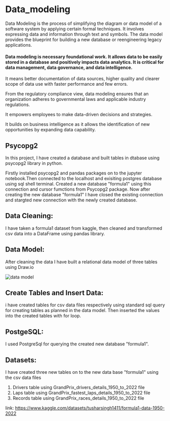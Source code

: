 # Data_modeling 

Data Modeling  is the process of simplifying the diagram or data model of a software system by applying certain formal techniques. It involves expressing data and information through text and symbols. The data model provides the blueprint for building a new database or reengineering legacy applications.
#### Data modeling is necessary foundational work. It allows data to be easily stored in a database and positively impacts data analytics. It is critical for data management, data governance, and data intelligence. 

It means better documentation of data sources, higher quality and clearer scope of data use with faster performance and few errors.

From the regulatory compliance view, data modeling ensures that an organization adheres to governmental laws and applicable industry regulations.

It empowers employees to make data-driven decisions and strategies.

It builds on business intelligence as it allows the identification of new opportunities by expanding data capability.

## Psycopg2

In this project, I have created a database and built tables in dtabase using psycopg2 library in python.

Firstly installed psycopg2 and pandas packages on to the jupyter notebook.Then connected to the localhost and exisiting postgres database using sql shell terminal.
Created a new database "formula1" using this connection and cursor fumctions from Psycopg2 package. Now after creating the new database "formula1" I have closed the existing connection and stargted new connection with the newly created database.
## Data Cleaning:

I have taken a formula1 dataset from kaggle, then cleaned and transformed csv data into a DataFrame using pandas library.

## Data Model:

After cleaning the data I have built a relational data model of three tables using Draw.io

![data model](https://user-images.githubusercontent.com/122099372/224493776-1a8220af-19d7-49aa-8542-a29104c39c6d.png)

## Create Tables and Insert Data:

i have created tables for csv data files respectively using standard sql query for creating tables as planned in the data model.
Then inserted the values into the created tables with for loop.

## PostgeSQL:

I used PostgreSql for querying the created new database "formula1".

## Datasets:

I have created three new tables on to the new data base "formula1" using the csv data files
1. Drivers table using GrandPrix_drivers_details_1950_to_2022 file
2. Laps table using GrandPrix_fastest_laps_details_1950_to_2022 file
3. Records table using GrandPrix_races_details_1950_to_2022 file
 
link: https://www.kaggle.com/datasets/tusharsingh1411/formula1-data-1950-2022




